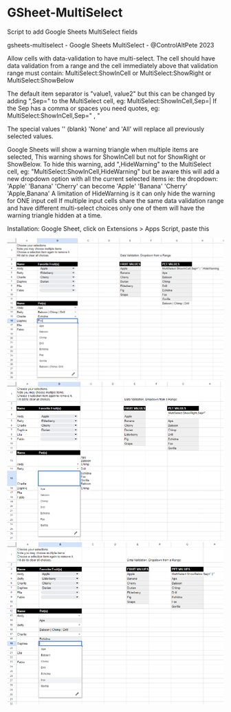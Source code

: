 # GSheet-MultiSelect
Script to add Google Sheets MultiSelect fields

gsheets-multiselect - Google Sheets MultiSelect - @ControlAltPete 2023

Allow cells with data-validation to have multi-select.
The cell should have data validation from a range and 
the cell immediately above that validation range must contain:
MultiSelect:ShowInCell or MultiSelect:ShowRight or MultiSelect:ShowBelow

The default item separator is "value1, value2" but this can be changed
by adding ",Sep=" to the MultiSelect cell, eg: MultiSelect:ShowInCell,Sep=|
If the Sep has a comma or spaces you need quotes, eg: MultiSelect:ShowInCell,Sep=" , "

The special values '' (blank) 'None' and 'All' will replace all previously selected values.

Google Sheets will show a warning triangle when multiple items are selected,
This warning shows for ShowInCell but not for ShowRight or ShowBelow.
To hide this warning, add ",HideWarning" to the MultiSelect cell, eg: "MultiSelect:ShowInCell,HideWarning"
but be aware this will add a new dropdown option with all the current selected items
ie: the dropdown: 'Apple' 'Banana' 'Cherry' can become 'Apple' 'Banana' 'Cherry' 'Apple,Banana'
A limitation of HideWarning is it can only hide the warning for ONE input cell
If multiple input cells share the same data validation range and have different multi-select choices
only one of them will have the warning triangle hidden at a time.

Installation: Google Sheet, click on Extensions > Apps Script, paste this

![demo image1](demo-image1.png?raw=true "Demo image1")
![demo image2](demo-image2.png?raw=true "Demo image2")
![demo image3](demo-image3.png?raw=true "Demo image3")
